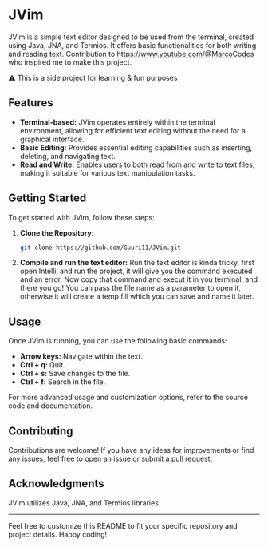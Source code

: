 # JVim

JVim is a simple text editor designed to be used from the terminal, created using Java, JNA, and Termios. It offers basic functionalities for both writing and reading text.
Contribution to https://www.youtube.com/@MarcoCodes who inspired me to make this project.

⚠️ This is a side project for learning & fun purposes

## Features

- **Terminal-based:** JVim operates entirely within the terminal environment, allowing for efficient text editing without the need for a graphical interface.
- **Basic Editing:** Provides essential editing capabilities such as inserting, deleting, and navigating text.
- **Read and Write:** Enables users to both read from and write to text files, making it suitable for various text manipulation tasks.

## Getting Started

To get started with JVim, follow these steps:

1. **Clone the Repository:**
   ```bash
   git clone https://github.com/Guuri11/JVim.git
   ```

2. **Compile and run the text editor:**
   Run the text editor is kinda tricky, first open Intellij and run the project, it will give you the command executed and an error. Now copy that command and execut it in you terminal, and there you go! You can pass the file name as a parameter to open it, otherwise it will create a temp fill which you can save and name it later.

## Usage

Once JVim is running, you can use the following basic commands:

- **Arrow keys:** Navigate within the text.
- **Ctrl + q:** Quit.
- **Ctrl + s:** Save changes to the file.
- **Ctrl + f:** Search in the file.

For more advanced usage and customization options, refer to the source code and documentation.

## Contributing

Contributions are welcome! If you have any ideas for improvements or find any issues, feel free to open an issue or submit a pull request.


## Acknowledgments

JVim utilizes Java, JNA, and Termios libraries.

---

Feel free to customize this README to fit your specific repository and project details. Happy coding!
